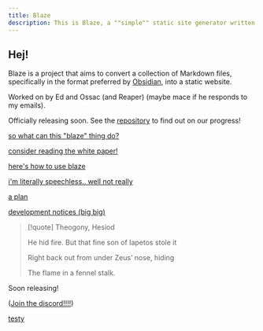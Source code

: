 ```yaml
---
title: Blaze
description: This is Blaze, a ""simple"" static site generator written in Rust
---
```


## Hej!

Blaze is a project that aims to convert a collection of Markdown files, specifically in the format preferred by [Obsidian](https://obsidian.md/), into a static website.

Worked on by Ed and Ossac (and Reaper) (maybe mace if he responds to my emails).

Officially releasing soon. See the [repository](https://github.com/EddieTheEd/Blaze) to find out on our progress!

[so what can this "blaze" thing do?](showcase.md)

[consider reading the white paper!](whitepaper.md)

[here's how to use blaze](setup/prerequisites.md)

[i'm literally speechless.. well not really](amazing.md)

[a plan](plan.md)

[development notices (big big)](devnotes.md)

> [!quote] Theogony, Hesiod
>
> He hid fire. But that fine son of Iapetos stole it
>
> Right back out from under Zeus’ nose, hiding
>
> The flame in a fennel stalk.

Soon releasing!

([Join the discord!!!!](https://discord.gg/xJJeASEeAv))

[testy](spaced%20file.md)

